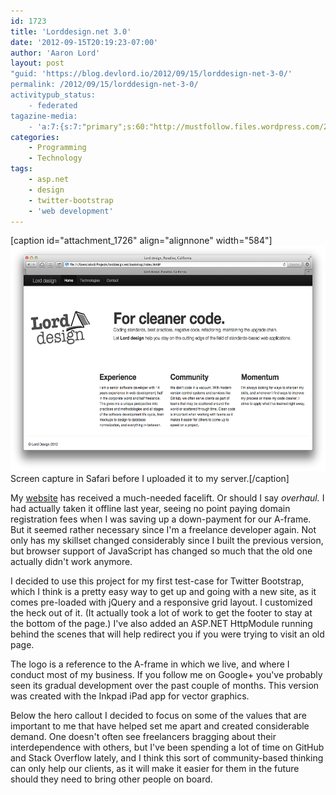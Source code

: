 ```yaml
---
id: 1723
title: 'Lorddesign.net 3.0'
date: '2012-09-15T20:19:23-07:00'
author: 'Aaron Lord'
layout: post
"guid: 'https://blog.devlord.io/2012/09/15/lorddesign-net-3-0/'
permalink: /2012/09/15/lorddesign-net-3-0/
activitypub_status:
    - federated
tagazine-media:
    - 'a:7:{s:7:"primary";s:60:"http://mustfollow.files.wordpress.com/2012/09/screenshot.png";s:6:"images";a:1:{s:60:"http://mustfollow.files.wordpress.com/2012/09/screenshot.png";a:6:{s:8:"file_url";s:60:"http://mustfollow.files.wordpress.com/2012/09/screenshot.png";s:5:"width";i:1362;s:6:"height";i:844;s:4:"type";s:5:"image";s:4:"area";i:1149528;s:9:"file_path";b:0;}}s:6:"videos";a:0:{}s:11:"image_count";i:1;s:6:"author";s:8:"28099389";s:7:"blog_id";s:8:"28571045";s:9:"mod_stamp";s:19:"2012-09-16 04:38:24";}'
categories:
    - Programming
    - Technology
tags:
    - asp.net
    - design
    - twitter-bootstrap
    - 'web development'
---
```


[caption id="attachment_1726" align="alignnone" width="584"]<a href="/assets/img/2012/09/screenshot.png"><img class="size-full wp-image-1726" title="Lord design" src="/assets/img/2012/09/screenshot.png" alt="Lord design" width="584" height="361" /></a> Screen capture in Safari before I uploaded it to my server.[/caption]

My <a title="Lord design" href="http://lorddesign.net">website</a> has received a much-needed facelift. Or should I say <em>overhaul.</em> I had actually taken it offline last year, seeing no point paying domain registration fees when I was saving up a down-payment for our A-frame. But it seemed rather necessary since I'm a freelance developer again. Not only has my skillset changed considerably since I built the previous version, but browser support of JavaScript has changed so much that the old one actually didn't work anymore.

I decided to use this project for my first test-case for Twitter Bootstrap, which I think is a pretty easy way to get up and going with a new site, as it comes pre-loaded with jQuery and a responsive grid layout. I customized the heck out of it. (It actually took a lot of work to get the footer to stay at the bottom of the page.) I've also added an ASP.NET HttpModule running behind the scenes that will help redirect you if you were trying to visit an old page.

The logo is a reference to the A-frame in which we live, and where I conduct most of my business. If you follow me on Google+ you've probably seen its gradual development over the past couple of months. This version was created with the Inkpad iPad app for vector graphics.

Below the hero callout I decided to focus on some of the values that are important to me that have helped set me apart and created considerable demand. One doesn't often see freelancers bragging about their interdependence with others, but I've been spending a lot of time on GitHub and Stack Overflow lately, and I think this sort of community-based thinking can only help our clients, as it will make it easier for them in the future should they need to bring other people on board.